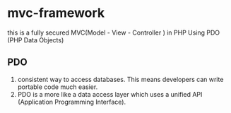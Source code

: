 # mvc-framework
this is a fully secured MVC(Model - View - Controller ) in PHP Using PDO (PHP Data Objects)

## PDO
<ol>
    <li>
        consistent way to access databases. This means developers can write portable code much easier.
    </li>
    <li>
        PDO is a more like a data access layer which uses a unified API (Application Programming Interface).
    </li>
</ol>
